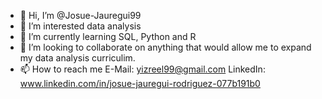 - 👋 Hi, I’m @Josue-Jauregui99
- 👀 I’m interested data analysis
- 🌱 I’m currently learning SQL, Python and R
- 💞️ I’m looking to collaborate on anything that would allow me to expand my data analysis curriculim.
- 📫 How to reach me E-Mail: yizreel99@gmail.com  LinkedIn: www.linkedin.com/in/josue-jauregui-rodriguez-077b191b0

<!---
Josue-Jauregui99/Josue-Jauregui99 is a ✨ special ✨ repository because its `README.md` (this file) appears on your GitHub profile.
You can click the Preview link to take a look at your changes.
--->
